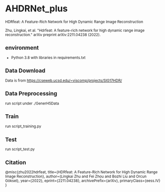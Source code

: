 # AHDRNet_plus
<small> HDRfeat: A Feature-Rich Network for High Dynamic Range Image Reconstruction

Zhu, Lingkai, et al. "Hdrfeat: A feature-rich network for high dynamic range image reconstruction." arXiv preprint arXiv:2211.04238 (2022).

## environment
+ Python 3.8
with libraries in requirements.txt
## Data Download
Data is from https://cseweb.ucsd.edu/~viscomp/projects/SIG17HDR/
## Data Preprocessing
run script under ./GenerH5Data
## Train 
run script_training.py
## Test 
run script_test.py
## Citation
@misc{zhu2022hdrfeat,
      title={HDRfeat: A Feature-Rich Network for High Dynamic Range Image Reconstruction}, 
      author={Lingkai Zhu and Fei Zhou and Bozhi Liu and Orcun Göksel},
      year={2022},
      eprint={2211.04238},
      archivePrefix={arXiv},
      primaryClass={eess.IV}
}
